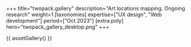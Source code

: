 +++
title="twopack.gallery"
description="Art locations mapping. Ongoing research"
weight=1
[taxonomies]
expertise=["UX design", "Web development"]
period=["Oct 2023"]
[extra.poly]
hero="twopack_gallery_desktop.png"
+++

{{ assetGallery() }}